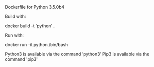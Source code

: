 Dockerfile for Python 3.5.0b4

Build with:

docker build -t 'python' .

Run with:

docker run -it python /bin/bash

Python3 is available via the command 'python3'
Pip3 is available via the command 'pip3'
